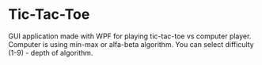 # Tic-Tac-Toe
GUI application made with WPF for playing tic-tac-toe vs computer player. Computer is using min-max or alfa-beta algorithm. You can select difficulty (1-9) - depth of algorithm.
